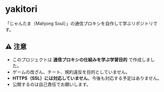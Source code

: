 # yakitori

「じゃんたま（Mahjong Soul）」の通信プロキシを自作して学ぶリポジトリです。

## ⚠️ 注意

- このプロジェクトは **通信プロキシの仕組みを学ぶ学習目的** で作成しました。
- ゲームの改ざん、チート、規約違反を目的としていません。
- **HTTPS（SSL）には対応していません**。今後も対応する予定はありません。
- 公開するのは自己責任でお願いします。

